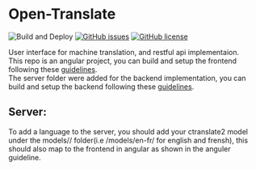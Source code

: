 # Open-Translate
![Build and Deploy](https://github.com/danielinux7/Open-Translate/workflows/Build%20and%20Deploy/badge.svg)
[![GitHub issues](https://img.shields.io/github/issues/danielinux7/Open-Translate)](https://github.com/danielinux7/Open-Translate/issues)
[![GitHub license](https://img.shields.io/github/license/danielinux7/Open-Translate)](https://github.com/danielinux7/Open-Translate/blob/master/LICENSE)

User interface for machine translation, and restful api implementaion.\
This repo is an angular project, you can build and setup the frontend following these [guidelines][angular_setup].\
The server folder were added for the backend implementation, you can build and setup the backend following these [guidelines][server].

[angular_setup]: https://github.com/danielinux7/Open-Translate/blob/master/docs/angular_setup.md
[server]: https://github.com/danielinux7/Open-Translate/blob/master/docs/server.md

## Server:
To add a language to the server, you should add your ctranslate2 model under the models/<source langauge code-target language code>/ folder(i.e /models/en-fr/ for english and frensh), this should also map to the frontend in angular as shown in the anguler guideline.
